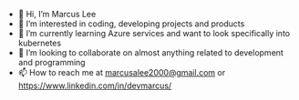 - 👋 Hi, I’m Marcus Lee
- 👀 I’m interested in coding, developing projects and products
- 🌱 I’m currently learning Azure services and want to look specifically into kubernetes
- 💞️ I’m looking to collaborate on almost anything related to development and programming
- 📫 How to reach me at marcusalee2000@gmail.com or https://www.linkedin.com/in/devmarcus/

<!---
ItsMarcusLol/ItsMarcusLol is a ✨ special ✨ repository because its `README.md` (this file) appears on your GitHub profile.
You can click the Preview link to take a look at your changes.
--->

